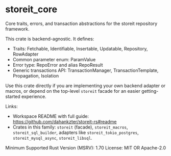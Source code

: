 # storeit_core

Core traits, errors, and transaction abstractions for the storeit repository framework.

This crate is backend-agnostic. It defines:
- Traits: Fetchable, Identifiable, Insertable, Updatable, Repository, RowAdapter
- Common parameter enum: ParamValue
- Error type: RepoError and alias RepoResult
- Generic transactions API: TransactionManager, TransactionTemplate, Propagation, Isolation

Use this crate directly if you are implementing your own backend adapter or macros, or depend on the top-level `storeit` facade for an easier getting-started experience.

Links:
- Workspace README with full guide: https://github.com/dahankzter/storeit-rs#readme
- Crates in this family: `storeit` (facade), `storeit_macros`, `storeit_sql_builder`, adapters like `storeit_tokio_postgres`, `storeit_mysql_async`, `storeit_libsql`.

Minimum Supported Rust Version (MSRV): 1.70
License: MIT OR Apache-2.0